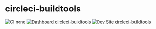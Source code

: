 # circleci-buildtools

![CI none](https://img.shields.io/badge/ci-none-orange.svg)
[![Dashboard circleci-buildtools](https://img.shields.io/badge/dashboard-circleci_buildtools-yellow.svg)](https://dashboard.pantheon.io/sites/f2a367d5-b82f-4d69-a884-02ac26a75519#dev/code)
[![Dev Site circleci-buildtools](https://img.shields.io/badge/site-circleci_buildtools-blue.svg)](http://dev-circleci-buildtools.pantheonsite.io/)